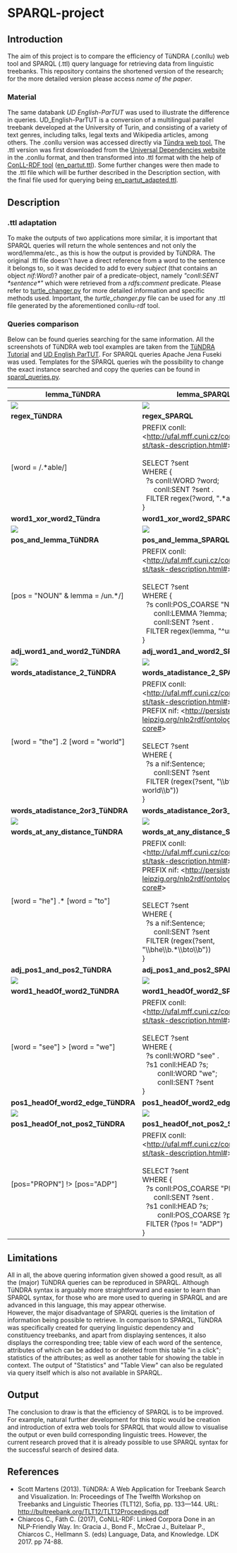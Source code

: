 # SPARQL-project

## Introduction
The aim of this project is to compare the efficiency of TüNDRA (.conllu) web tool and SPARQL (.ttl) query language for retrieving data from linguistic treebanks. This repository contains the shortened version of the research; for the more detailed version please access *name of the paper*.  

### Material
The same databank *UD English-ParTUT* was used to illustrate the difference in queries. UD_English-ParTUT is a conversion of a multilingual parallel treebank developed at the University of Turin, and consisting of a variety of text genres, including talks, legal texts and Wikipedia articles, among others. The .conllu version was accessed directly via [Tündra web tool.](https://weblicht.sfs.uni-tuebingen.de/Tundra/) The .ttl version was first downloaded from the [Universal Dependencies website](https://universaldependencies.org/) in the .conllu format, and then transformed into .ttl format with the help of [ConLL-RDF tool](https://github.com/acoli-repo/conll-rdf) ([en_partut.ttl](en_partut.ttl)). Some further changes were then made to the .ttl file which will be further described in the Description section, with the final file used for querying being [en_partut_adapted.ttl](en_partut_adapted.ttl).

## Description
### .ttl adaptation
To make the outputs of two applications more similar, it is important that SPARQL queries will return the whole sentences and not only the word/lemma/etc., as this is how the output is provided by TüNDRA. The original .ttl file doesn't have a direct reference from a word to the sentence it belongs to, so it was decided to add to every *subject* (that contains an object *nif:Word*)? another pair of a predicate-object, namely *"conll:SENT \*sentence\*"* which were retrieved from a *rdfs:comment* predicate. Please refer to [turtle_changer.py](turtle_changer.py) for more detailed information and specific methods used. Important, the *turtle_changer.py* file can be used for any .ttl file generated by the aforementioned conllu-rdf tool.

### Queries comparison
Below can be found queries searching for the same information. All the screenshots of TüNDRA web tool examples are taken from the [TüNDRA Tutorial](https://weblicht.sfs.uni-tuebingen.de/Tundra/tutorial) and [UD English ParTUT](https://weblicht.sfs.uni-tuebingen.de/Tundra/UD_English-ParTUT_v2.4/). For SPARQL queries Apache Jena Fuseki was used. Templates for the SPARQL queries wih the possibility to change the exact instance searched and copy the queries can be found in [sparql_queries.py](sparql_queries.py).

| lemma_TüNDRA | lemma_SPARQL |
-------------- | --------------
| ![](https://github.com/tnitn/SPARQL-project/blob/main/screenshots/T%C3%BCNDRA%20screenshots/lemma.png) | ![](https://github.com/tnitn/SPARQL-project/blob/main/screenshots/SPARQL%20screenshots/lemma.png) |
| **regex_TüNDRA** | **regex_SPARQL**  |
| \[word = /.\*able/\] | PREFIX conll: <<http://ufal.mff.cuni.cz/conll2009-st/task-description.html#>> <br><br> SELECT ?sent <br> WHERE { <br> &nbsp; ?s conll:WORD ?word; <br> &nbsp;&nbsp;&nbsp;&nbsp;&nbsp; conll:SENT ?sent . <br> &nbsp; FILTER regex(?word, ".\*able$") <br> } |
| **word1_xor_word2_Tündra** | **word1_xor_word2_SPARQL** |
| ![](https://github.com/tnitn/SPARQL-project/blob/main/screenshots/T%C3%BCNDRA%20screenshots/word1XorWord2.png) | ![](https://github.com/tnitn/SPARQL-project/blob/main/screenshots/SPARQL%20screenshots/word1XorWord2.png) |
| **pos_and_lemma_TüNDRA** | **pos_and_lemma_SPARQL** |
| \[pos = "NOUN" & lemma = /un.\*/\] | PREFIX conll: <<http://ufal.mff.cuni.cz/conll2009-st/task-description.html#>> <br><br> SELECT ?sent <br> WHERE { <br> &nbsp; ?s conll:POS_COARSE "NOUN"; <br> &nbsp;&nbsp;&nbsp;&nbsp;&nbsp; conll:LEMMA ?lemma; <br> &nbsp;&nbsp;&nbsp;&nbsp;&nbsp; conll:SENT ?sent . <br> &nbsp; FILTER regex(lemma, "^un.\*") <br> } |
| **adj_word1_and_word2_TüNDRA** | **adj_word1_and_word2_SPARQL** |
| ![](https://github.com/tnitn/SPARQL-project/blob/main/screenshots/T%C3%BCNDRA%20screenshots/word1_adj_word2.png) | ![](https://github.com/tnitn/SPARQL-project/blob/main/screenshots/SPARQL%20screenshots/word1_adj_word2.png) |
| **words_atadistance_2_TüNDRA** | **words_atadistance_2_SPARQL** |
| \[word = "the"\] .2 \[word = "world"\] | PREFIX conll: <<http://ufal.mff.cuni.cz/conll2009-st/task-description.html#>> <br> PREFIX nif: <<http://persistence.uni-leipzig.org/nlp2rdf/ontologies/nif-core#>> <br><br> SELECT ?sent <br> WHERE { <br> &nbsp; ?s a nif:Sentence; <br> &nbsp;&nbsp;&nbsp;&nbsp;&nbsp; conll:SENT ?sent <br> &nbsp; FILTER (regex(?sent, "\\\bthe \\\w+ world\\\b")) <br> } |
| **words_atadistance_2or3_TüNDRA** | **words_atadistance_2or3_SPARQL** |
| ![](https://github.com/tnitn/SPARQL-project/blob/main/screenshots/T%C3%BCNDRA%20screenshots/words_atadistance_2or3.png) | ![](https://github.com/tnitn/SPARQL-project/blob/main/screenshots/SPARQL%20screenshots/words_aradistance_2or3.png) |
| **words_at_any_distance_TüNDRA** | **words_at_any_distance_SPARQL** |
| \[word = "he"\] .* \[word = "to"\] | PREFIX conll: <<http://ufal.mff.cuni.cz/conll2009-st/task-description.html#>> <br> PREFIX nif: <<http://persistence.uni-leipzig.org/nlp2rdf/ontologies/nif-core#>> <br><br> SELECT ?sent <br> WHERE { <br> &nbsp; ?s a nif:Sentence; <br> &nbsp;&nbsp;&nbsp;&nbsp;&nbsp; conll:SENT ?sent <br> &nbsp; FILTER (regex(?sent, "\\\bhe\\\b.\*\\\bto\\\b")) <br> } |
| **adj_pos1_and_pos2_TüNDRA** | **adj_pos1_and_pos2_SPARQL** |
| ![](https://github.com/tnitn/SPARQL-project/blob/main/screenshots/T%C3%BCNDRA%20screenshots/adj_pos1_and_pos2.png) | ![](https://github.com/tnitn/SPARQL-project/blob/main/screenshots/SPARQL%20screenshots/adj_pos1_and_pos2.png) |
| **word1_headOf_word2_TüNDRA** | **word1_headOf_word2_SPARQL** |
| \[word = "see"\] > \[word = "we"\] | PREFIX conll: <<http://ufal.mff.cuni.cz/conll2009-st/task-description.html#>> <br><br> SELECT ?sent <br> WHERE { <br> &nbsp; ?s conll:WORD "see" . <br> &nbsp; ?s1 conll:HEAD ?s; <br> &nbsp;&nbsp;&nbsp;&nbsp;&nbsp;&nbsp;&nbsp; conll:WORD "we"; <br> &nbsp;&nbsp;&nbsp;&nbsp;&nbsp;&nbsp;&nbsp; conll:SENT ?sent <br> } |
| **pos1_headOf_word2_edge_TüNDRA** | **pos1_headOf_word2_edge_SPAQRL** |
| ![](https://github.com/tnitn/SPARQL-project/blob/main/screenshots/T%C3%BCNDRA%20screenshots/pos1_word2_edge.png) | ![](https://github.com/tnitn/SPARQL-project/blob/main/screenshots/SPARQL%20screenshots/pos1_word2_edge.png) |
| **pos1_headOf_not_pos2_TüNDRA** | **pos1_headOf_not_pos2_SPARQL** |
| \[pos="PROPN"\] !> \[pos="ADP"\] | PREFIX conll: <<http://ufal.mff.cuni.cz/conll2009-st/task-description.html#>> <br><br> SELECT ?sent <br> WHERE { <br> &nbsp; ?s conll:POS_COARSE "PROPN"; <br> &nbsp;&nbsp;&nbsp;&nbsp;&nbsp; conll:SENT ?sent . <br> &nbsp; ?s1 conll:HEAD ?s; <br> &nbsp;&nbsp;&nbsp;&nbsp;&nbsp;&nbsp;&nbsp; conll:POS_COARSE ?pos; <br> &nbsp; FILTER (?pos != "ADP") <br> } |

## Limitations
All in all, the above quering information given showed a good result, as all the (major) TüNDRA queries can be reproduced in SPARQL. Although TüNDRA syntax is arguably more straightforward and easier to learn than SPARQL syntax, for those who are more used to quering in SPARQL and are advanced in this language, this may appear otherwise. \
However, the major disadvantage of SPARQL queries is the limitation of information being possible to retrieve. In comparison to SPARQL, TüNDRA was specifically created for querying linguistic dependency and constituency treebanks, and apart from displaying sentences, it also displays the corresponding tree; table view of each word of the sentence, attributes of which can be added to or deleted from this table "in a click"; statistics of the attributes; as well as another table for showing the table in context. The output of "Statistics" and "Table View" can also be regulated via query itself which is also not available in SPARQL.

## Output
The conclusion to draw is that the efficiency of SPARQL is to be improved. For example, natural further development for this topic would be creation and introduction of extra web tools for SPARQL that would allow to visualise the output or even build corresponding linguistic trees. However, the current research proved that it is already possible to use SPARQL syntax for the successful search of desired data.

## References
* Scott Martens (2013). TüNDRA: A Web Application for Treebank Search and Visualization. In: Proceedings of The Twelfth Workshop on Treebanks and Linguistic Theories (TLT12), Sofia, pp. 133—144. URL: http://bultreebank.org/TLT12/TLT12Proceedings.pdf
* Chiarcos C., Fäth C. (2017), CoNLL-RDF: Linked Corpora Done in an NLP-Friendly Way. In: Gracia J., Bond F., McCrae J., Buitelaar P., Chiarcos C., Hellmann S. (eds) Language, Data, and Knowledge. LDK 2017. pp 74-88. 
